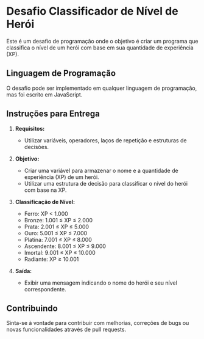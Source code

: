# Desafio Classificador de Nível de Herói

Este é um desafio de programação onde o objetivo é criar um programa que classifica o nível de um herói com base em sua quantidade de experiência (XP).

## Linguagem de Programação

O desafio pode ser implementado em qualquer linguagem de programação, mas foi escrito em JavaScript.

## Instruções para Entrega

1. **Requisitos:**
   - Utilizar variáveis, operadores, laços de repetição e estruturas de decisões.

2. **Objetivo:**
   - Criar uma variável para armazenar o nome e a quantidade de experiência (XP) de um herói.
   - Utilizar uma estrutura de decisão para classificar o nível do herói com base na XP.

3. **Classificação de Nível:**
   - Ferro: XP < 1.000
   - Bronze: 1.001 ≤ XP ≤ 2.000
   - Prata: 2.001 ≤ XP ≤ 5.000
   - Ouro: 5.001 ≤ XP ≤ 7.000
   - Platina: 7.001 ≤ XP ≤ 8.000
   - Ascendente: 8.001 ≤ XP ≤ 9.000
   - Imortal: 9.001 ≤ XP ≤ 10.000
   - Radiante: XP ≥ 10.001

4. **Saída:**
   - Exibir uma mensagem indicando o nome do herói e seu nível correspondente.



## Contribuindo

Sinta-se à vontade para contribuir com melhorias, correções de bugs ou novas funcionalidades através de pull requests.


